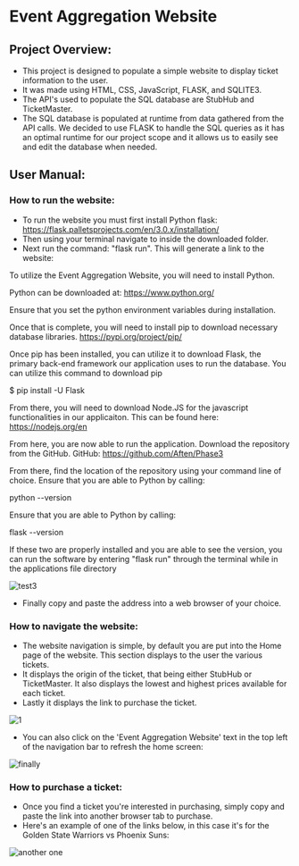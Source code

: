 # Event Aggregation Website

## Project Overview:
- This project is designed to populate a simple website to display ticket information to the user. 
- It was made using HTML, CSS, JavaScript, FLASK, and SQLITE3. 
- The API's used to populate the SQL database are StubHub and TicketMaster.
- The SQL database is populated at runtime from data gathered from the API calls. We decided to use FLASK to handle the SQL queries as it has an optimal runtime for our project scope and it allows us to easily see and edit the database when needed.

## User Manual:

### How to run the website:
- To run the website you must first install Python flask: https://flask.palletsprojects.com/en/3.0.x/installation/
- Then using your terminal navigate to inside the downloaded folder.
- Next run the command: "flask run". This will generate a link to the website:

To utilize the Event Aggregation Website, you will need to install Python. 

Python can be downloaded at: https://www.python.org/

Ensure that you set the python environment variables during installation.

Once that is complete, you will need to install pip to download necessary database libraries.
https://pypi.org/project/pip/

Once pip has been installed, you can utilize it to download Flask, the primary back-end framework our application uses to run the database.
You can utilize this command to download pip

$ pip install -U Flask

From there, you will need to download Node.JS for the javascript functionalities in our applicaiton.
This can be found here:
https://nodejs.org/en

From here, you are now able to run the application. Download the repository from the GitHub.
GitHub: https://github.com/Aften/Phase3

From there, find the location of the repository using your command line of choice. 
Ensure that you are able to Python by calling:

python --version

Ensure that you are able to Python by calling:

flask --version

If these two are properly installed and you are able to see the version, you can run the software by entering "flask run" through the terminal while in the applications file directory

![test3](https://github.com/Aften/Phase3/assets/34137769/c6ea6d70-2cee-48d7-a7b3-f0e7f42c2cd5)

- Finally copy and paste the address into a web browser of your choice.
  
### How to navigate the website:
- The website navigation is simple, by default you are put into the Home page of the website. This section displays to the user the various tickets.
- It displays the origin of the ticket, that being either StubHub or TicketMaster. It also displays the lowest and highest prices available for each ticket. 
- Lastly it displays the link to purchase the ticket.

![1](https://github.com/Aften/Phase3/assets/34137769/b58e5274-d73a-43de-a07f-1da722f7f91e)

- You can also click on the 'Event Aggregation Website' text in the top left of the navigation bar to refresh the home screen:

![finally](https://github.com/Aften/Phase3/assets/34137769/becd743e-9ead-4cc7-a6bd-8a565d04f727)

### How to purchase a ticket:
- Once you find a ticket you're interested in purchasing, simply copy and paste the link into another browser tab to purchase.
- Here's an example of one of the links below, in this case it's for the Golden State Warriors vs Phoenix Suns:

![another one](https://github.com/Aften/Phase3/assets/34137769/74437a97-5551-4709-9b38-036be01743d9)


